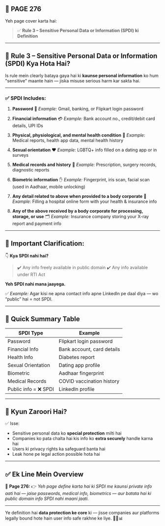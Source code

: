 ## 📄 **PAGE 276**

Yeh page cover karta hai:

> ✅ **Rule 3 – Sensitive Personal Data or Information (SPDI) ki Definition**

---

## 🔹 **Rule 3 – Sensitive Personal Data or Information (SPDI) Kya Hota Hai?**

Is rule mein clearly bataya gaya hai ki **kaunse personal information** ko hum "sensitive" maante hain — jiska misuse serious harm kar sakta hai.

---

### ✅ SPDI Includes:

1. **Password**
   🔐 *Example:* Gmail, banking, or Flipkart login password

2. **Financial information**
   💳 *Example:* Bank account no., credit/debit card details, UPI IDs

3. **Physical, physiological, and mental health condition**
   🏥 *Example:* Medical reports, health app data, mental health history

4. **Sexual orientation**
   ❤️ *Example:* LGBTQ+ info filled on a dating app or in surveys

5. **Medical records and history**
   🧾 *Example:* Prescription, surgery records, diagnostic reports

6. **Biometric information**
   ✋ *Example:* Fingerprint, iris scan, facial scan (used in Aadhaar, mobile unlocking)

7. **Any detail related to above when provided to a body corporate**
   📝 *Example:* Filling a hospital online form with your health & insurance info

8. **Any of the above received by a body corporate for processing, storage, or use**
   🗂️ *Example:* Insurance company storing your X-ray report and payment info

---

## 🔸 Important Clarification:

👇 **Kya SPDI nahi hai?**

> ✔️ Any info freely available in public domain
> ✔️ Any info available under RTI Act

**Yeh SPDI nahi mana jaayega.**

✅ *Example:*
Agar kisi ne apna contact info apne LinkedIn pe daal diya — wo “public” hai = not SPDI.

---

## 🧩 **Quick Summary Table**

| SPDI Type            | Example                    |
| -------------------- | -------------------------- |
| Password             | Flipkart login password    |
| Financial Info       | Bank account, card details |
| Health Info          | Diabetes report            |
| Sexual Orientation   | Dating app profile         |
| Biometric            | Aadhaar fingerprint        |
| Medical Records      | COVID vaccination history  |
| Public info = ❌ SPDI | LinkedIn profile           |

---

## 🔹 **Kyun Zaroori Hai?**

✅ Isse:

* Sensitive personal data ko **special protection** milti hai
* Companies ko pata chalta hai kis info ko **extra securely** handle karna hai
* Users ki privacy rights ka safeguard banta hai
* Leak hone pe legal action possible hota hai

---

## ✅ **Ek Line Mein Overview**

📌 **Page 276:**
👉 *Yeh page define karta hai ki SPDI me kaunsi private info aati hai — jaise passwords, medical info, biometrics — aur batata hai ki public domain info SPDI nahi maani jaati.*

---

Ye definition hai **data protection ke core** ki — jisse companies aur platforms legally bound hote hain user info safe rakhne ke liye. 🔐📱📊
